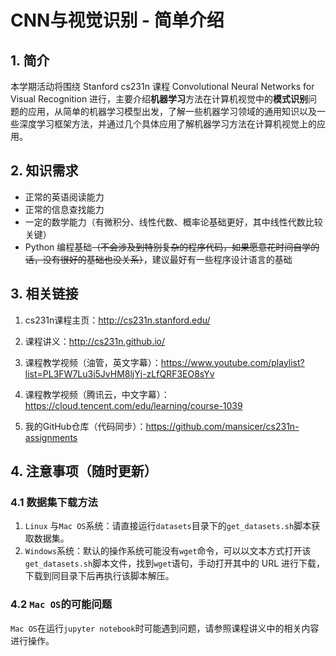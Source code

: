 # CNN与视觉识别 - 简单介绍

## 1. 简介

本学期活动将围绕 Stanford cs231n 课程 Convolutional Neural Networks for Visual Recognition 进行，主要介绍**机器学习**方法在计算机视觉中的**模式识别**问题的应用，从简单的机器学习模型出发，了解一些机器学习领域的通用知识以及一些深度学习框架方法，并通过几个具体应用了解机器学习方法在计算机视觉上的应用。



## 2. 知识需求

- 正常的英语阅读能力
- 正常的信息查找能力
- 一定的数学能力（有微积分、线性代数、概率论基础更好，其中线性代数比较关键）
- Python 编程基础~~（不会涉及到特别复杂的程序代码，如果愿意花时间自学的话，没有很好的基础也没关系）~~，建议最好有一些程序设计语言的基础



## 3. 相关链接

1. cs231n课程主页：<http://cs231n.stanford.edu/>
2. 课程讲义：<http://cs231n.github.io/>
3. 课程教学视频（油管，英文字幕）：<https://www.youtube.com/playlist?list=PL3FW7Lu3i5JvHM8ljYj-zLfQRF3EO8sYv>
4. 课程教学视频（腾讯云，中文字幕）：<https://cloud.tencent.com/edu/learning/course-1039>

5. 我的GitHub仓库（代码同步）：<https://github.com/mansicer/cs231n-assignments>



## 4. 注意事项（随时更新）

### 4.1 数据集下载方法

1. `Linux` 与`Mac OS`系统：请直接运行`datasets`目录下的`get_datasets.sh`脚本获取数据集。
2. `Windows`系统：默认的操作系统可能没有`wget`命令，可以以文本方式打开该`get_datasets.sh`脚本文件，找到`wget`语句，手动打开其中的 URL 进行下载，下载到同目录下后再执行该脚本解压。



### 4.2 `Mac OS`的可能问题

`Mac OS`在运行`jupyter notebook`时可能遇到问题，请参照课程讲义中的相关内容进行操作。

